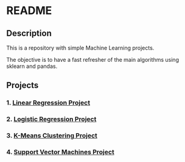 # README

## Description

This is a repository with simple Machine Learning projects. 

The objective is to have a fast refresher of the main algorithms using sklearn and pandas.


## Projects

### 1. [Linear Regression Project](./projects/Linear-Regression/Linear%20Regression%20Project.ipynb)

### 2. [Logistic Regression Project](./projects/Logistic-Regression/Logistic%20Regression%20Project.ipynb)

### 3. [K-Means Clustering Project](./projects/K-Means-Clustering/K-Means%20Clustering%20Project.ipynb)

### 4. [Support Vector Machines Project](./projects/Support-Vector-Machines/Support%20Vector%20Machines%20Project.ipynb)